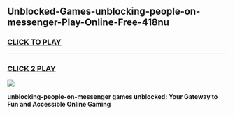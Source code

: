 
## Unblocked-Games-unblocking-people-on-messenger-Play-Online-Free-418nu
<h3>
<a href="https://premium76.site?title=unblocking-people-on-messenger&ref=26A">CLICK TO PLAY</a></h3>
<hr>

<h3>
<a href="https://premium76.site?title=unblocking-people-on-messenger&ref=26A">CLICK 2 PLAY</a>
  
</h3>

<a href="https://premium76.site?title=unblocking-people-on-messenger&ref=26A"><img src="https://clearcache.store/games.png"></a>


**unblocking-people-on-messenger games unblocked: Your Gateway to Fun and Accessible Online Gaming**
